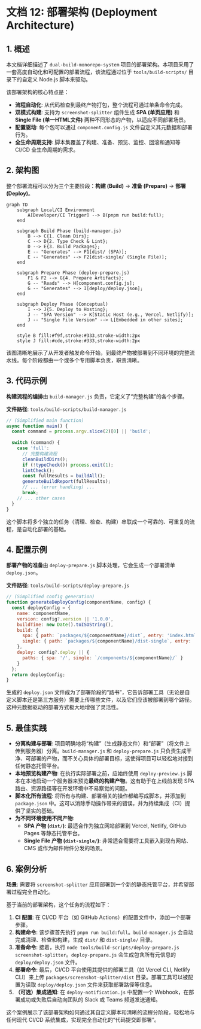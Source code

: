 
# 文档 12: 部署架构 (Deployment Architecture)

## 1. 概述

本文档详细描述了 `dual-build-monorepo-system` 项目的部署架构。本项目采用了一套高度自动化和可配置的部署流程，该流程通过位于 `tools/build-scripts/` 目录下的自定义 Node.js 脚本来驱动。

该部署架构的核心特点是：
*   **流程自动化**: 从代码检查到最终产物打包，整个流程可通过单条命令完成。
*   **双模式构建**: 支持为 `screenshot-splitter` 组件生成 **SPA (单页应用)** 和 **Single File (单一HTML文件)** 两种不同形态的产物，以适应不同部署场景。
*   **配置驱动**: 每个包可以通过 `component.config.js` 文件自定义其元数据和部署行为。
*   **全生命周期支持**: 脚本集覆盖了构建、准备、预览、监控、回滚和通知等 CI/CD 全生命周期的需求。

## 2. 架构图

整个部署流程可以分为三个主要阶段：**构建 (Build)** -> **准备 (Prepare)** -> **部署 (Deploy)**。

```mermaid
graph TD
    subgraph Local/CI Environment
        A[Developer/CI Trigger] --> B(pnpm run build:full);
    end

    subgraph Build Phase (build-manager.js)
        B --> C{1. Clean Dirs};
        C --> D{2. Type Check & Lint};
        D --> E{3. Build Packages};
        E -- "Generates" --> F1[dist/ (SPA)];
        E -- "Generates" --> F2[dist-single/ (Single File)];
    end

    subgraph Prepare Phase (deploy-prepare.js)
        F1 & F2 --> G{4. Prepare Artifacts};
        G -- "Reads" --> H[component.config.js];
        G -- "Generates" --> I[deploy/deploy.json];
    end

    subgraph Deploy Phase (Conceptual)
        I --> J{5. Deploy to Hosting};
        J -- "SPA Version" --> K[Static Host (e.g., Vercel, Netlify)];
        J -- "Single File Version" --> L[Embedded in other sites];
    end
    
    style B fill:#f9f,stroke:#333,stroke-width:2px
    style J fill:#cde,stroke:#333,stroke-width:2px
```
该图清晰地展示了从开发者触发命令开始，到最终产物被部署到不同环境的完整流水线。每个阶段都由一个或多个专用脚本负责，职责清晰。

## 3. 代码示例

**构建流程的编排**由 `build-manager.js` 负责，它定义了“完整构建”的各个步骤。

**文件路径**: `tools/build-scripts/build-manager.js`
```javascript
// (Simplified main function)
async function main() {
  const command = process.argv.slice(2)[0] || 'build';
  
  switch (command) {
    case 'full':
      // 完整构建流程
      cleanBuildDirs();
      if (!typeCheck()) process.exit(1);
      lintCheck();
      const fullResults = buildAll();
      generateBuildReport(fullResults);
      // ... (error handling) ...
      break;
    // ... other cases
  }
}
```
这个脚本将多个独立的任务（清理、检查、构建）串联成一个可靠的、可重复的流程，是自动化部署的基础。

## 4. 配置示例

**部署产物的准备**由 `deploy-prepare.js` 脚本处理，它会生成一个部署清单 `deploy.json`。

**文件路径**: `tools/build-scripts/deploy-prepare.js`
```javascript
// (Simplified config generation)
function generateDeployConfig(componentName, config) {
  const deployConfig = {
    name: componentName,
    version: config?.version || '1.0.0',
    buildTime: new Date().toISOString(),
    build: {
      spa: { path: `packages/${componentName}/dist`, entry: 'index.html' },
      single: { path: `packages/${componentName}/dist-single`, entry: 'index.html' }
    },
    deploy: config?.deploy || {
      paths: { spa: '/', single: `/components/${componentName}/` }
    }
  };
  return deployConfig;
}
```
生成的 `deploy.json` 文件成为了部署阶段的“路书”，它告诉部署工具（无论是自定义脚本还是第三方服务）需要上传哪些文件，以及它们应该被部署到哪个路径。这种元数据驱动的部署方式极大地增强了灵活性。

## 5. 最佳实践

*   **分离构建与部署**: 项目明确地将“构建”（生成静态文件）和“部署”（将文件上传到服务器）分离。`build-manager.js` 和 `deploy-prepare.js` 只负责生成干净、可部署的产物，而不关心具体的部署目标，这使得项目可以轻松地对接到任何静态托管平台。
*   **本地预览构建产物**: 在执行实际部署之前，应始终使用 `deploy-preview.js` 脚本在本地启动一个服务器来预览**最终的构建产物**。这有助于在上线前发现 SPA 路由、资源路径等在开发环境中不易察觉的问题。
*   **脚本化所有流程**: 将所有与构建、部署相关的操作都编写成脚本，并添加到 `package.json` 中。这可以消除手动操作带来的错误，并为持续集成（CI）提供了坚实的基础。
*   **为不同环境使用不同产物**:
    *   **SPA 产物 (`dist/`)**: 最适合作为独立网站部署到 Vercel, Netlify, GitHub Pages 等静态托管平台。
    *   **Single File 产物 (`dist-single/`)**: 非常适合需要将工具嵌入到现有网站、CMS 或作为邮件附件分发的场景。

## 6. 案例分析

**场景**: 需要将 `screenshot-splitter` 应用部署到一个新的静态托管平台，并希望部署过程完全自动化。

基于当前的部署架构，这个任务的流程如下：
1.  **CI 配置**: 在 CI/CD 平台（如 GitHub Actions）的配置文件中，添加一个部署步骤。
2.  **构建命令**: 该步骤首先执行 `pnpm run build:full`。`build-manager.js` 会自动完成清理、检查和构建，生成 `dist/` 和 `dist-single/` 目录。
3.  **准备命令**: 接着，执行 `node tools/build-scripts/deploy-prepare.js screenshot-splitter`。`deploy-prepare.js` 会生成包含所有元信息的 `deploy/deploy.json` 文件。
4.  **部署命令**: 最后，CI/CD 平台使用其提供的部署工具（如 Vercel CLI, Netlify CLI）来上传 `packages/screenshot-splitter/dist` 目录。部署工具可以被配置为读取 `deploy/deploy.json` 文件来获取部署路径等信息。
5.  **（可选）集成通知**: 在 `deploy-notification.js` 中配置一个 Webhook，在部署成功或失败后自动向团队的 Slack 或 Teams 频道发送通知。

这个案例展示了该部署架构如何通过其自定义脚本和清晰的流程分阶段，轻松地与任何现代 CI/CD 系统集成，实现完全自动化的“代码提交即部署”。
